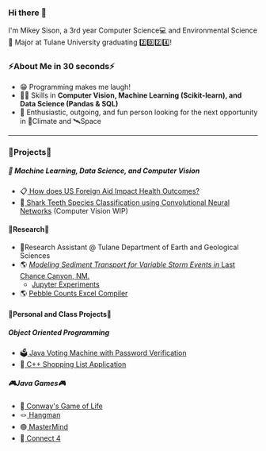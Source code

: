 ### Hi there 👋
I'm Mikey Sison, a 3rd year Computer Science💻 and Environmental Science🌱 Major at Tulane University graduating 2️⃣0️⃣2️⃣4️⃣!

### ⚡About Me in 30 seconds⚡
* 😁 Programming makes me laugh!
* 🤹‍♂️ Skills in **Computer Vision, Machine Learning (Scikit-learn), and Data Science (Pandas & SQL)**
* 🙌 Enthusiastic, outgoing, and fun person looking for the next opportunity in 🌱Climate and 🛰️Space
---
### 🔭Projects🔭

##### 🤖 Machine Learning, Data Science, and Computer Vision
* 📋<a href= "https://chriscallahan99.github.io/DataScience_Final_Project/ "> How does US Foreign Aid Impact Health Outcomes?</a> 
* 🦈<a href= "https://github.com/mikafur32/Shark-Species-Classification "> Shark Teeth Species Classification using Convolutional Neural Networks</a> (Computer Vision WIP) 

#### 📖Research📖
* 🔬Research Assistant @ Tulane Department of Earth and Geological Sciences
* 🌎 <a href= "https://github.com/yosemite-sam-anderson/flood_sed_transport"> *Modeling Sediment Transport for Variable Storm Events in* Last Chance Canyon, NM.</a>
  * <a href= "https://github.com/yosemite-sam-anderson/flood_sed_transport/tree/main/jupyter_example"> Jupyter Experiments </a>
* 🌎 <a href= "https://github.com/mikafur32/PebbleCounts-Application-UI-and-Excel-Compiler"> Pebble Counts Excel Compiler </a>

#### 🏫Personal and Class Projects🏫

##### Object Oriented Programming
* 🗳️<a href= "https://github.com/mikafur32/JAVA-Voting-Machine-Project"> Java Voting Machine with Password Verification</a>
* 🛒<a href= "https://github.com/mikafur32/C-Plus-Plus-Shopping-Project"> C++ Shopping List Application </a>

##### 🎮Java Games🎮
* 🏁<a href= "https://github.com/mikafur32/Conway-s-Game-of-Life"> Conway's Game of Life </a>
* 🪢<a href= "https://github.com/mikafur32/Hangman"> Hangman </a>
* 🟢<a href= "https://github.com/mikafur32/MasterMind"> MasterMind </a>
* 🔵<a href= "https://github.com/mikafur32/Connect-Four"> Connect 4 </a>

<!--
**mikafur32/mikafur32** is a ✨ _special_ ✨ repository because its `README.md` (this file) appears on your GitHub profile.

Here are some ideas to get you started:

- 🔭 I’m currently working on ...
- 🌱 I’m currently learning ...
- 👯 I’m looking to collaborate on ...
- 🤔 I’m looking for help with ...
- 💬 Ask me about ...
- 📫 How to reach me: ...
- 😄 Pronouns: ...
- ⚡ Fun fact: ...
-->
